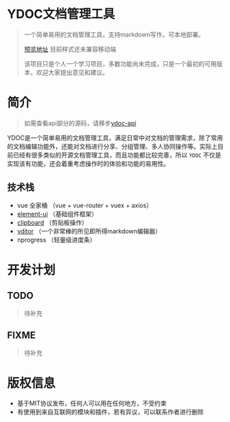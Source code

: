 
# YDOC文档管理工具

> 一个简单易用的文档管理工具，支持markdown写作，可本地部署。
>
> [预览地址](https://www.yes-api.com)  目前样式还未兼容移动端
>
> 该项目只是个人一个学习项目，多数功能尚未完成，只是一个最初的可用版本，欢迎大家提出意见和建议。


# 简介

> 如需查看api部分的源码，请移步[ydoc-api](https://github.com/yesccx/ydoc-api)

YDOC是一个简单易用的文档管理工具，满足日常中对文档的管理需求，除了常用的文档编辑功能外，还能对文档进行分享、分组管理、多人协同操作等。实际上目前已经有很多类似的开源文档管理工具，而且功能都比较完善，所以 `YDOC` 不仅是实现该有功能，还会着重考虑操作时的体验和功能的易用性。


## 技术栈

- vue 全家桶 （vue + vue-router + vuex + axios）
- [element-ui](https://element.eleme.io/) （基础组件框架）
- [clipboard](http://www.clipboardjs.cn/) （剪贴板操作）
- [vditor](https://github.com/Vanessa219/vditor) （一个非常棒的所见即所得markdown编辑器）
- nprogress （轻量级进度条）


# 开发计划

## TODO

> 待补充


## FIXME

> 待补充


# 版权信息

- 基于MIT协议发布，任何人可以用在任何地方，不受约束
- 有使用到来自互联网的模块和插件，若有异议，可以联系作者进行删除
